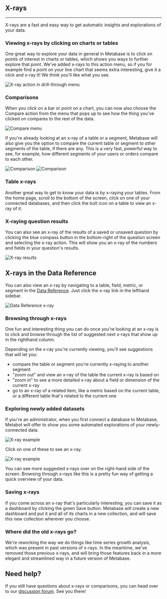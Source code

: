 ## X-rays
---
X-rays are a fast and easy way to get automatic insights and explorations of your data.

### Viewing x-rays by clicking on charts or tables

One great way to explore your data in general in Metabase is to click on points of interest in charts or tables, which shows you ways to further explore that point. We've added x-rays to this action menu, so if you for example find a point on your line chart that seems extra interesting, give it a click and x-ray it! We think you'll like what you see.

![X-ray action in drill-through menu](images/x-rays/drill-through.png)

### Comparisons

When you click on a bar or point on a chart, you can now also choose the Compare action from the menu that pops up to see how the thing you've clicked on compares to the rest of the data.

![Compare menu](images/x-rays/x-ray-compare-popover.png)

If you're already looking at an x-ray of a table or a segment, Metabase will also give you the option to compare the current table or segment to other segments of the table, if there are any. This is a very fast, powerful way to see, for example, how different segments of your users or orders compare to each other.

![Comparison](images/x-rays/x-ray-comparison-1.png)
![Comparison](images/x-rays/x-ray-comparison-2.png)


### Table x-rays

Another great way to get to know your data is by x-raying your tables. From the home page, scroll to the bottom of the screen, click on one of your connected databases, and then click the bolt icon on a table to view an x-ray of it.

### X-raying question results

You can also see an x-ray of the results of a saved or unsaved question by clicking the blue compass button in the bottom-right of the question screen and selecting the x-ray action. This will show you an x-ray of the numbers and fields in your question's results.

![X-ray results](images/x-rays/x-ray-action.png)

## X-rays in the Data Reference

You can also view an x-ray by navigating to a table, field, metric, or segment in the [Data Reference](./12-data-model-reference.md). Just click the x-ray link in the lefthand sidebar.

![Data Reference x-ray](images/x-rays/data-reference.png)

### Browsing through x-rays

One fun and interesting thing you can do once you're looking at an x-ray is to click and browse through the list of suggested next x-rays that show up in the righthand column.

Depending on the x-ray you're currently viewing, you'll see suggestions that will let you:

- compare the table or segment you're currently x-raying to another segment
- "zoom out" and view an x-ray of the table the current x-ray is based on
- "zoom in" to see a more detailed x-ray about a field or dimension of the current x-ray
- go to an x-ray of a related item, like a metric based on the current table, or a different table that's related to the current one

### Exploring newly added datasets

If you're an administrator, when you first connect a database to Metabase, Metabot will offer to show you some automated explorations of your newly-connected data.

![X-ray example](images/x-rays/suggestions.png)

Click on one of these to see an x-ray.

![X-ray example](images/x-rays/example.png)

You can see more suggested x-rays over on the right-hand side of the screen. Browsing through x-rays like this is a pretty fun way of getting a quick overview of your data.

### Saving x-rays

If you come across an x-ray that's particularly interesting, you can save it as a dashboard by clicking the green Save button. Metabase will create a new dashboard and put it and all of its charts in a new collection, and will save this new collection wherever you choose.

### Where did the old x-rays go?

We're reworking the way we do things like time series growth analysis, which was present in past versions of x-rays. In the meantime, we've removed those previous x-rays, and will bring those features back in a more elegant and streamlined way in a future version of Metabase.

## Need help?
If you still have questions about x-rays or comparisons, you can head over to our [discussion forum](http://discourse.metabase.com/). See you there!
